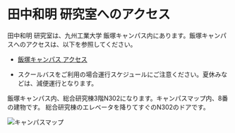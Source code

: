 
# 田中和明 研究室へのアクセス

田中和明 研究室は、九州工業大学 飯塚キャンパス内にあります。飯塚キャンパスへのアクセスは、以下を参照してください。

- [飯塚キャンパス アクセス](https://www.iizuka.kyutech.ac.jp/access)

- スクールバスをご利用の場合運行スケジュールにご注意ください。夏休みなどは、減便運行となります。

飯塚キャンパス内、総合研究棟3階N302になります。キャンパスマップ内、8番の建物です。
総合研究棟のエレベータを降りてすぐのN302のドアです。

![キャンパスマップ](https://www.iizuka.kyutech.ac.jp/kit/wp-content/uploads/2022/04/CumpusMap-num-2022.jpg)



